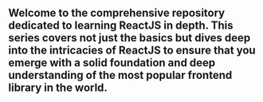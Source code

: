 
## Welcome to the comprehensive repository dedicated to learning ReactJS in depth. This series covers not just the basics but dives deep into the intricacies of ReactJS to ensure that you emerge with a solid foundation and deep understanding of the most popular frontend library in the world.
